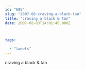 ```yaml
---
id: "685"
slug: "2007-08-craving-a-black-tan"
title: "craving a black & tan"
date: 2007-08-03T14:01:45.000Z



tags:

  - "tweets"
---
```

<div class="sqs-html-content">
  <p>craving a black &amp; tan</p>
</div>
